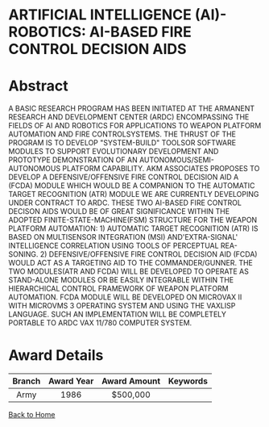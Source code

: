 
ARTIFICIAL INTELLIGENCE (AI)- ROBOTICS: AI-BASED FIRE CONTROL DECISION AIDS
===========================================================================

# Abstract


A BASIC RESEARCH PROGRAM HAS BEEN INITIATED AT THE ARMANENT RESEARCH AND DEVELOPMENT CENTER (ARDC) ENCOMPASSING THE FIELDS OF AI AND ROBOTICS FOR APPLICATIONS TO WEAPON PLATFORM AUTOMATION AND FIRE CONTROLSYSTEMS. THE THRUST OF THE PROGRAM IS TO DEVELOP "SYSTEM-BUILD" TOOLSOR SOFTWARE MODULES TO SUPPORT EVOLUTIONARY DEVELOPMENT AND PROTOTYPE DEMONSTRATION OF AN AUTONOMOUS/SEMI-AUTONOMOUS PLATFORM CAPABILITY. AKM ASSOCIATES PROPOSES TO DEVELOP A DEFENSIVE/OFFENSIVE FIRE CONTROL DECISION AID A (FCDA) MODULE WHICH WOULD BE A COMPANION TO THE AUTOMATIC TARGET RECOGNITION (ATR) MODULE WE ARE CURRENTLY DEVELOPING UNDER CONTRACT TO ARDC. THESE TWO AI-BASED FIRE CONTROL DECISON AIDS WOULD BE OF GREAT SIGNIFICANCE WITHIN THE ADOPTED FINITE-STATE-MACHINE(FSM) STRUCTURE FOR THE WEAPON PLATFORM AUTOMATION: 1) AUTOMATIC TARGET RECOGNITION (ATR) IS BASED ON MULTISENSOR INTEGRATION (MSI) AND'EXTRA-SIGNAL' INTELLIGENCE CORRELATION USING TOOLS OF PERCEPTUAL REA-SONING. 2) DEFENSIVE/OFFENSIVE FIRE CONTROL DECISION AID (FCDA) WOULD ACT AS A TARGETING AID TO THE COMMANDER/GUNNER. THE TWO MODULES(ATR AND FCDA) WILL BE DEVELOPED TO OPERATE AS STAND-ALONE MODULES OR BE EASILY INTEGRABLE WITHIN THE HIERARCHICAL CONTROL FRAMEWORK OF WEAPON PLATFORM AUTOMATION. FCDA MODULE WILL BE DEVELOPED ON MICROVAX II WITH MICROVMS 3 OPERATING SYSTEM AND USING THE VAXLISP LANGUAGE. SUCH AN IMPLEMENTATION WILL BE COMPLETELY PORTABLE TO ARDC VAX 11/780 COMPUTER SYSTEM.  

# Award Details

|Branch|Award Year|Award Amount|Keywords|
| :---: | :---: | :---: | :---: |
|Army|1986|$500,000||
  
  


[Back to Home](https://github.com/chrischow/dod_sbir_awards#729)